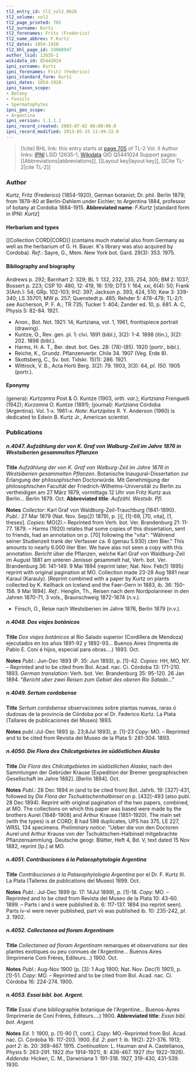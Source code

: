```yaml
---
tl2_entry_id: tl2_vol2_0826
tl2_volume: vol2
tl2_page_printed: 705
tl2_surname: Kurtz
tl2_forenames: Fritz (Frederico)
tl2_name_abbrev: F.Kurtz
tl2_dates: 1854-1920
tl2_bhl_page_id: 33068947
author_lsid: 12635-1
wikidata_id: Q5441024
ipni_surname: Kurtz
ipni_forenames: Fritz (Federico)
ipni_standard_form: Kurtz
ipni_dates: 1854-1920
ipni_taxon_scope: 
- Botany
- Fossils
- Spermatophytes
ipni_geo_scope: 
- Argentina
ipni_version: 1.1.1.1
ipni_record_created: 2003-07-02 00:00:00.0
ipni_record_modified: 2013-05-15 11:49:32.0
---
```


> [!cite] BHL link: this entry starts at [page 705](https://www.biodiversitylibrary.org/page/33068947) of TL-2 Vol. II
> Author links: [IPNI](https://www.ipni.org/a/12635-1) LSID 12635-1, [Wikidata](https://www.wikidata.org/wiki/Q5441024) QID Q5441024
> Support pages: [[Abbreviations|abbreviations]], [[Layout key|layout key]], [[Cite TL-2|cite TL-2]]

### Author

Kurtz, Fritz (Frederico) (1854-1920), German botanist; Dr. phil. Berlin 1879; from 1878-80 at Berlin-Dahlem under Eichler; to Argentina 1884, professor of botany at Cordoba 1884-1915. 
**Abbreviated name**: *F.Kurtz* \[standard form in IPNI: *Kurtz*\]

#### Herbarium and types

[[Collection CORD|CORD]] (contains much material also from Germany as well as the herbarium of G. H. Bauer. K's library was also acquired by Cordoba).
*Ref*.: Sayre, G., Mem. New York bot. Gard. 29(3): 353. 1975.

#### Bibliography and biography

Andrews p. 292; Barnhart 2: 329; BL 1: 132, 232, 235, 254, 305; BM 2: 1037; Bossert p. 223; CSP 10: 480, 12: 419, 16: 519; DTS 1: 164, xxi, 6(4): 50; Frank 3(Anh.): 54; GRp. 102-103; IH2: 397; Jackson p. 393, 424, 510; Kew 3: 339-340; LS 35701; MW p. 257; Quenstedt p. 485; Rehder 5: 478-479; TL-2/1: see Ascherson, P. F. A.; TR 735; Tucker 1: 404; Zander ed. 10, p. 681. A. C, Physis 5: 82-84. 1921.
- Anon., Bot. Not. 1921: 14; Kurtziana, vol. 1, 1961, frontispiece portrait (drawing).
- Kuntze, O., Rev. gen. pl. 1: clvi. 1891 (bibl.), 3(2): 1-4. 1898 (itin.), 3(2): 202. 1898 (bibl.).
- Harms, H. A. T., Ber. deut. bot. Ges. 28: (78)-(85). 1920 (portr., bibl.).
- Reiche, K., Grundz. Pflanzenverbr. Chile 34. 1907 (Veg. Erde 8).
- Skottsberg, C., Sv. bot. Tidskr. 15(1): 286. 1921.
- Wittrock, V. B., Acta Horti Berg. 3(2): 79. 1903, 3(3): 64, *pl. 150*. 1905 (portr.).

#### Eponymy

(genera): *Kurtzamra* Post & O. Kuntze (1903, *orth. var.*); *Kurtziana* Frenguelli (1942); *Kurzamra* O. Kuntze (1891); (journal): *Kurtziana* Córdoba (Argentina). Vol. 1-x. 1961-x. *Note*: *Kurtzipites* R. Y. Anderson (1960) is dedicated to Edwin B. Kurtz Jr., American scientist.

### Publications

##### n.4047. Aufzählung der von K. Graf von Walburg-Zeil im Jahre 1876 in Westsiberien gesammelten Pflanzen

**Title**
*Aufzählung der von K. Graf von Walburg-Zeil im Jahre 1876 in Westsiberien gesammelten Pflanzen*. Botanische Inaugural-Dissertation zur Erlangung der philosophischen Doctorwürde. Mit Genehmigung der philosophischen Facultät der Friedrich-Wilhelms-Universität zu Berlin zu vertheidigen am 27 März 1879, vormittags 12 Uhr von Fritz Kurtz aus Berlin... Berlin 1879. Oct.
**Abbreviated title**: *Aufzähl. Westsib. Pfl.*

**Notes**
*Collector*: Karl Graf von Waldburg-Zeil-Trauchburg (1841-1890).
*Publ*.: 27 Mar 1879 (Nat. Nov. Sep(2) 1879), p. \[i\], \[1\]-69, \[70, vita\], \[1, theses\]. *Copies*: MO(2).– Reprinted from Verh. bot. Ver. Brandenburg 21: 11-77. 1879. – Harms (1920) relates that some copies of this dissertation, sent to friends, had an annotation on p. \[70\] following the "vita": "Während seiner Studienzeit trank der Verfasser ca. 6 (genau 5.930) cbm Bier." This amounts to nearly 6.000 liter Bier. We have alas not seen a copy with this annotation.
*Bericht* über die Pflanzen, welche Karl Graf von Waldburg-Zeil im August 1881 am unteren Jenissei gesammelt hat, Verh. bot. Ver. Brandenburg 36: 141-149. 9 Mai 1894 (reprint later; Nat. Nov. Feb(1) 1895) reprint with original pagination at MO. Collection made 23-28 Aug 1881 near Karaul (Karauly). \[Reprint combined with a paper by Kurtz on plants collected by K. Keilhack on Iceland and the Faer-Oern in 1883, ib. 36: 150-158. 9 Mai 1894\].
*Ref*.: Henglin, Th., Reisen nach dem Nordpolarmeer in den Jahren 1870-71, 3 vols., Braunschweig 1872-1874 (n.v.).
- Finsch, O., Reise nach Westsiberien im Jahre 1876, Berlin 1879 (n.v.).

##### n.4048. Dos viajes botánicos

**Title**
*Dos viajes botánicos* al Rio Salado superior (Cordillera de Mendoza) ejecutados en los años 1891-92 y 1892-93... Buenos Aires (Imprenta de Pablo E. Coni é hijos, especial para obras....) 1893. Oct.

**Notes**
*Publ*.: Jun-Dec 1893 (P. 35: Jun 1893), p. \[1\]-42. *Copies*: HH, MO, NY. – Reprinted and to be cited from Bol. Acad. nac. Ci. Córdoba 13: 171-210. 1893.
*German translation*: Verh. bot. Ver. Brandenburg 35: 95-120. 26 Jan 1894. "*Bericht uber zwei Reisen zum Gebiet des oberen Rio Salado*..."

##### n.4049. Sertum cordobense

**Title**
*Sertum cordobense* observaciones sobre plantas nuevas, raras ó dudosas de la provincia de Córdoba por el Dr. Federico Kurtz. La Plata (Tallares de publicaciones del Museo) 1893.

**Notes**
*publ*.:Jul-Dec 1893 (p. 23;8Jul 1893), p. \[1\]-23 *Copy*: MO. – Reprinted and to be cited from Revista del Museo de la Plata 5: 281-304. 1893.

##### n.4050. Die Flora des Chilcatgebietes im südöstlichen Alaska

**Title**
*Die Flora des Chilcatgebietes im südöstlichen Alaska*, nach den Sammlungen der Gebrüder Krause \[Expedition der Bremer geographischen Gesellschaft im Jahre 1882\]. \[Berlin 1894\]. Oct.

**Notes**
*Publ*.: 28 Dec 1894 *in* (and to be cited from) Bot. Jahrb. 19: \[327\]-431, followed by *Die Flora der Tschuktschenhalbinsel* on p. \[432\]-493 (also publ. 28 Dec 1894). Reprint with original pagination of the two papers, combined, at MO. The collections on which this paper was based were made by the brothers Aurel (1848-1908) and Arthur Krause (1851-1920). The main set (with the types) is at CORD; B had 598 duplicates, UPS has 375, LE 227, WRSL 134 specimens.
*Preliminary notice*: "Ueber die von den Doctoren Aurel und Arthur Krause von der Tschuktschen-Halbinsel mitgebrachte Pflanzensammlung. Deutsche geogr. Blätter, Heft 4, Bd. V, text dated 15 Nov 1882, reprint \[Ip.\] at MO.

##### n.4051. Contribuciones á la Palaeophytologia Argentina

**Title**
*Contribuciones á la Palaeophytologia Argentina* por el Dr. F. Kurtz III. La Plata (Talleres de publications del Museo) 1899. Oct.

**Notes**
*Publ*.: Jul-Dec 1899 (p. 17: 14Jul 1899), p. \[1\]-18. *Copy*: MO. – Reprinted and to be cited from Revista del Museo de la Plata 10: 43-60. 1899. – Parts i and ii were published ib. 6: 117-137. 1894 (no reprint seen). Parts iv-vi were never published, part vii was published ib. 10: 235-242, *pl. 3*. 1902.

##### n.4052. Collectanea ad floram Argentinam

**Title**
*Collectanea ad floram Argentinam* remarques et observations sur des plantes exotiques ou peu connues de l'Argentine... Buenos Aires (Imprimerie Coni Frères, Editeurs...) 1900. Oct.

**Notes**
*Publ*.: Aug-Nov 1900 (p. \[3\]: 1 Aug 1900; Nat. Nov. Dec(1) 1901), p. \[1\]-51. *Copy*: MO. – Reprinted and to be cited from Bol. Acad. nac. Ci. Córdoba 16: 224-274. 1900.

##### n.4053. Essai bibl. bot. Argent.

**Title**
Essai d'une bibliographie botanique de l'Argentine... Buenos-Ayres (Imprimerie de Coni Frères, Editeurs....) 1900.
**Abbreviated title**: *Essai bibl. bot. Argent.*

**Notes**
*Ed. 1*: 1900, p. \[1\]-90 \[1, cont.\]. *Copy*: MO.-Reprinted from Bol. Acad. nac. Ci. Córdoba 16: 117-203. 1900.
*Ed. 2*: *part 1*: ib. 19(2): 221-376. 1913; *part 2*: ib. 20: 369-467. 1915.
*Continuation*: L. Hauman and A. Castellanos, Physis 5: 263-291. 1922 (for 1914-1921), 8: 436-467. 1927 (for 1922-1926).
*Addenda*: Hicken, C. M., Darwiniana 1: 191-318. 1927, 319-430, 431-539. 1930.

